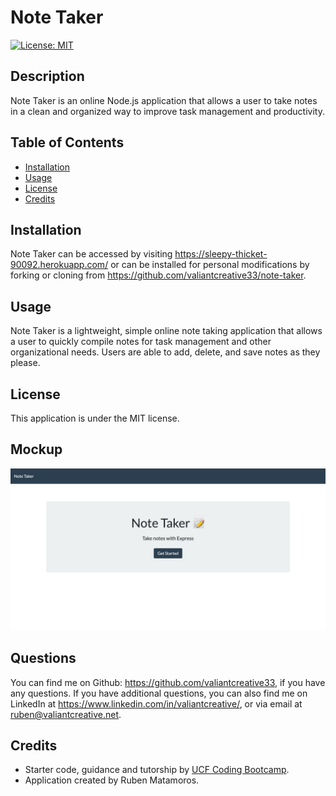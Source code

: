 # Note Taker
[![License: MIT](https://img.shields.io/badge/License-MIT-yellow.svg)](https://opensource.org/licenses/MIT)

## Description
Note Taker is an online Node.js application that allows a user to take notes in a clean and organized way to improve task management and productivity.

## Table of Contents
- [Installation](#Installation)
- [Usage](#Usage)
- [License](#License)
- [Credits](#Credits)


## Installation
Note Taker can be accessed by visiting https://sleepy-thicket-90092.herokuapp.com/ or can be installed for personal modifications by forking or cloning from https://github.com/valiantcreative33/note-taker.

## Usage
Note Taker is a lightweight, simple online note taking application that allows a user to quickly compile notes for task management and other organizational needs. Users are able to add, delete, and save notes as they please. 

## License
This application is under the MIT license.

## Mockup   
![An mockup example of the Note Taker application](./public/assets/images/mockup.png)

## Questions
You can find me on Github: https://github.com/valiantcreative33, if you have any questions.
If you have additional questions, you can also find me on LinkedIn at https://www.linkedin.com/in/valiantcreative/, or via email at ruben@valiantcreative.net.

## Credits
* Starter code, guidance and tutorship by [UCF Coding Bootcamp](https://github.com/coding-boot-camp/miniature-eureka).
* Application created by Ruben Matamoros.